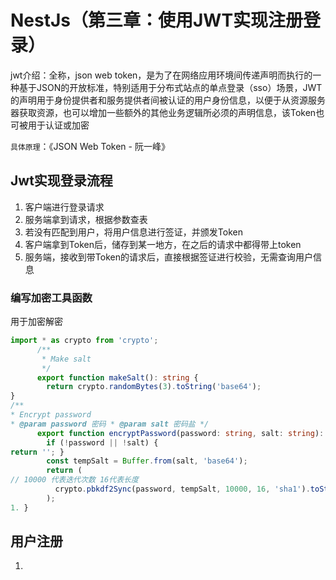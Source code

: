 # NestJs（第三章：使用JWT实现注册登录）

jwt介绍：全称，json web token，是为了在网络应用环境间传递声明而执行的一种基于JSON的开放标准，特别适用于分布式站点的单点登录（sso）场景，JWT的声明用于身份提供者和服务提供者间被认证的用户身份信息，以便于从资源服务器获取资源，也可以增加一些额外的其他业务逻辑所必须的声明信息，该Token也可被用于认证或加密



`具体原理`：《JSON Web Token - 阮一峰》



## Jwt实现登录流程

1. 客户端进行登录请求
2. 服务端拿到请求，根据参数查表
3. 若没有匹配到用户，将用户信息进行签证，并颁发Token
4. 客户端拿到Token后，储存到某一地方，在之后的请求中都得带上token
5. 服务端，接收到带Token的请求后，直接根据签证进行校验，无需查询用户信息

### 编写加密工具函数

用于加密解密

```ts
import * as crypto from 'crypto';
      /**
       * Make salt
       */
      export function makeSalt(): string {
        return crypto.randomBytes(3).toString('base64');
}
/**
* Encrypt password
* @param password 密码 * @param salt 密码盐 */
      export function encryptPassword(password: string, salt: string): string {
        if (!password || !salt) {
return ''; }
        const tempSalt = Buffer.from(salt, 'base64');
        return (
// 10000 代表迭代次数 16代表长度
          crypto.pbkdf2Sync(password, tempSalt, 10000, 16, 'sha1').toString('base64')
        );
1. }
```



## 用户注册

1. 